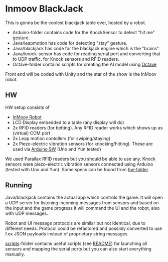 # Inmoov BlackJack

This is gonna be the coolest blackjack table ever, hosted by a robot.

- Arduino-folder contains code for the KnockSensor to detect "hit me" gesture.
- Java/leapmotion has code for detecting "stay" gesture.
- Java/blackjack has code for the blackjack engine which is the "brains"
- Java/knock-sensor has code for reading serial port and converting that to UDP traffic. for Knock sensors and RFID readers.
- Octave-folder contains scripts for creating the AI model using [Octave](https://www.gnu.org/software/octave/)

Front end will be coded with Unity and the star of the show is the InMoov robot.


## HW

HW setup consists of 

- [InMoov Robot](http://inmoov.fr/)
- LCD Display embedded to a table (any display will do)
- 2x RFID readers (for betting). Any RFID reader works which shows up as (virtual) COM port
- 2x Leap motion contollers (for swiping/staying)
- 2x Piezo-electric vibration sensors (for knocking/hitting). These are used via [Arduino SW](/Arduino/KnockSensor) (Uno and Yun tested)


We used Parallax RFID readers but you should be able to use any. Knock sensors were piezo-electric vibration sensors connected using Arduino (tested with Uno and Yun). Some specs can be found from [hw-folder](/hw).

## Running

Java/blackjack contains the actual app which controls the game. It will open a UDP server for listening incoming messages from sensors and based on the input and the game progress it will command the UI and the robot, also with UDP messages.

Robot and UI message protocols are similar but not identical, due to different needs. Protocol could be refactored and possibly converted to use f.ex JSON payloads instead of proprietary string messages.

[scripts](/scripts)-folder contains useful scripts (see [README](/scripts/README.md)) for launching all sensors and mapping the serial ports but you can also start everything manually.

